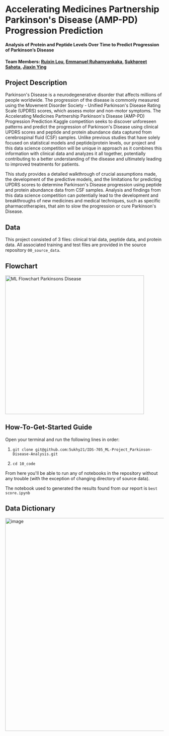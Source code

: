 # Accelerating Medicines Partnership Parkinson's Disease (AMP-PD) Progression Prediction
**Analysis of Protein and Peptide Levels Over Time to Predict Progression of 
Parkinson’s Disease**
#### Team Members: [Ruixin Lou](https://github.com/RuixinLou), [Emmanuel Ruhamyankaka](https://github.com/ruhamyakmc), [Sukhpreet Sahota](https://github.com/5ukhy21), [Jiaxin Ying](https://github.com/helenyjx)

## Project Description
Parkinson's Disease is a neurodegenerative disorder that affects millions of people worldwide. The progression of the disease is commonly measured using the Movement Disorder Society - Unified Parkinson's Disease Rating Scale (UPDRS) scores, which assess motor and non-motor symptoms. The Accelerating Medicines Partnership Parkinson's Disease (AMP-PD) Progression Prediction Kaggle competition seeks to discover unforeseen patterns and predict the progression of Parkinson's Disease using clinical UPDRS scores and peptide and protein abundance data captured from cerebrospinal fluid (CSF) samples. Unlike previous studies that have solely focused on statistical models and peptide/protein levels, our project and this data science competition will be unique in approach as it combines this information with clinical data and analyzes it all together, potentially contributing to a better understanding of the disease and ultimately leading to improved treatments for patients.

This study provides a detailed walkthrough of crucial assumptions made, the development of the predictive models, and the limitations for predicting UPDRS scores to determine Parkinson's Disease progression using peptide and protein abundance data from CSF samples. Analysis and findings from this data science competition can potentially lead to the development and breakthroughs of new medicines and medical techniques, such as specific pharmacotherapies, that aim to slow the progression or cure Parkinson's Disease.

## Data
This project consisted of 3 files: clinical trial data, peptide data, and protein data.
All associated training and test files are provided in the source repository `00_source_data`.

## Flowchart
<img width="441" alt="ML Flowchart Parkinsons Disease" src="https://user-images.githubusercontent.com/112578035/233227559-adc39a5a-e096-4091-8232-87c743a950d2.png">

## How-To-Get-Started Guide
Open your terminal and run the following lines in order: 

1. `git clone git@github.com:5ukhy21/IDS-705_ML-Project_Parkinson-Disease-Analysis.git`

2. `cd 10_code`

From here you'll be able to run any of notebooks in the repository without any trouble (with the exception of changing directory of source data).

The notebook used to generated the results found from our report is `best score.ipynb`

## Data Dictionary
<img width="677" alt="image" src="https://user-images.githubusercontent.com/112578035/233228025-017d0611-df3f-461b-a0a5-aa0ee7b044b5.png">
